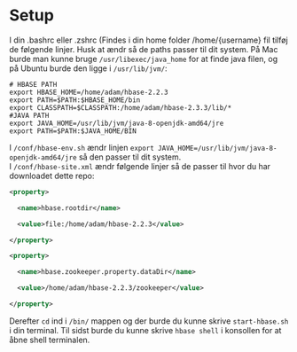 # Setup

I din .bashrc eller .zshrc (Findes i din home folder /home/{username} fil tilføj de følgende linjer. Husk at ændr så de paths passer til dit system. På Mac burde man kunne bruge `/usr/libexec/java_home` for at finde java filen, og på Ubuntu burde den ligge i `/usr/lib/jvm/`:  
```
# HBASE PATH
export HBASE_HOME=/home/adam/hbase-2.2.3
export PATH=$PATH:$HBASE_HOME/bin
export CLASSPATH=$CLASSPATH:/home/adam/hbase-2.3.3/lib/*
#JAVA PATH
export JAVA_HOME=/usr/lib/jvm/java-8-openjdk-amd64/jre
export PATH=$PATH:$JAVA_HOME/BIN
```  
I `/conf/hbase-env.sh` ændr linjen `export JAVA_HOME=/usr/lib/jvm/java-8-openjdk-amd64/jre` så den passer til dit system.  
I `/conf/hbase-site.xml` ændr følgende linjer så de passer til hvor du har downloadet dette repo:  
```xml
<property>

  <name>hbase.rootdir</name>

  <value>file:/home/adam/hbase-2.2.3</value>

</property>

<property>

  <name>hbase.zookeeper.property.dataDir</name>

  <value>/home/adam/hbase-2.2.3/zookeeper</value>

</property>
```  
Derefter `cd` ind i `/bin/` mappen og der burde du kunne skrive `start-hbase.sh` i din terminal. Til sidst burde du kunne skrive `hbase shell` i konsollen for at åbne shell terminalen.
